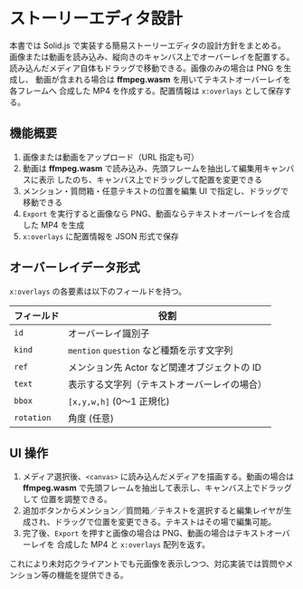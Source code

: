 # ストーリーエディタ設計

本書では Solid.js で実装する簡易ストーリーエディタの設計方針をまとめる。
画像または動画を読み込み、縦向きのキャンバス上でオーバーレイを配置する。
読み込んだメディア自体もドラッグで移動できる。画像のみの場合は PNG を生成し、
動画が含まれる場合は **ffmpeg.wasm** を用いてテキストオーバーレイを各フレームへ
合成した MP4 を作成する。配置情報は `x:overlays` として保存する。

## 機能概要

1. 画像または動画をアップロード（URL 指定も可）
2. 動画は **ffmpeg.wasm**
   で読み込み、先頭フレームを抽出して編集用キャンバスに表示
   したのち、キャンバス上でドラッグして配置を変更できる
3. メンション・質問箱・任意テキストの位置を編集 UI
   で指定し、ドラッグで移動できる
4. `Export` を実行すると画像なら PNG、動画ならテキストオーバーレイを合成した MP4
   を生成
5. `x:overlays` に配置情報を JSON 形式で保存

## オーバーレイデータ形式

`x:overlays` の各要素は以下のフィールドを持つ。

| フィールド | 役割                                         |
| ---------- | -------------------------------------------- |
| `id`       | オーバーレイ識別子                           |
| `kind`     | `mention` `question` など種類を示す文字列    |
| `ref`      | メンション先 Actor など関連オブジェクトの ID |
| `text`     | 表示する文字列（テキストオーバーレイの場合） |
| `bbox`     | `[x,y,w,h]` (0〜1 正規化)                    |
| `rotation` | 角度 (任意)                                  |

## UI 操作

1. メディア選択後、`<canvas>` に読み込んだメディアを描画する。動画の場合は
   **ffmpeg.wasm** で先頭フレームを抽出して表示し、キャンバス上でドラッグして
   位置を調整できる。
2. 追加ボタンからメンション／質問箱／テキストを選択すると編集レイヤが生成され、ドラッグで位置を変更できる。テキストはその場で編集可能。
3. 完了後、`Export` を押すと画像の場合は PNG、動画の場合はテキストオーバーレイを
   合成した MP4 と `x:overlays` 配列を返す。

これにより未対応クライアントでも元画像を表示しつつ、対応実装では質問やメンション等の機能を提供できる。
